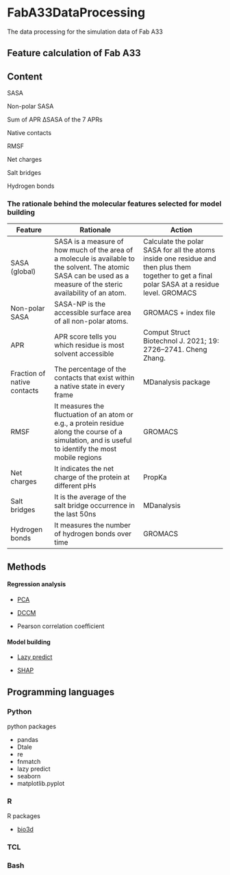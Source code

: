 # FabA33DataProcessing

The data processing for the simulation data of Fab A33



## Feature calculation of Fab A33

## Content

SASA

Non-polar SASA

Sum of APR ΔSASA of the 7 APRs 

Native contacts

RMSF

Net charges

Salt bridges

Hydrogen bonds



### The rationale behind the molecular features selected for model building


| Feature                     | Rationale                                                                                                                                                            | Action                                                                                                                                          |
|-----------------------------|----------------------------------------------------------------------------------------------------------------------------------------------------------------------|-------------------------------------------------------------------------------------------------------------------------------------------------|
| SASA (global)               | SASA is a measure of how much of the area of a molecule is available to the solvent. The atomic SASA can be used as a measure of the steric availability of an atom. | Calculate the polar SASA for all the atoms inside one residue and then plus them together to get a final polar SASA at a residue level. GROMACS |
| Non-polar SASA              | SASA-NP is the accessible surface area of all non-polar atoms.                                                                                                       | GROMACS + index file                                                                                                                            |
| APR                         | APR score tells you which residue is most solvent accessible                                                                                                         | Comput Struct Biotechnol J. 2021; 19: 2726–2741. Cheng Zhang.                                                                                   |
| Fraction of native contacts | The percentage of the contacts that exist within a native state in every frame                                                                                       | MDanalysis package                                                                                                                              |
| RMSF                        | It measures the fluctuation of an atom or e.g., a protein residue along the course of a simulation, and is useful to identify the most mobile regions                | GROMACS                                                                                                                                         |
| Net charges                 | It indicates the net charge of the protein at different pHs                                                                                                          | PropKa                                                                                                                                          |
| Salt bridges                | It is the average of the salt bridge occurrence in the last 50ns                                                                                                     | MDanalysis                                                                                                                                      |
| Hydrogen bonds              | It measures the number of hydrogen bonds over time                                                                                                                   | GROMACS                                                                                                                                         |


## Methods

#### Regression analysis

* [PCA](http://thegrantlab.org/bio3d/reference/pca.xyz.html)

* [DCCM](http://thegrantlab.org/bio3d/reference/dccm.html)

* Pearson correlation coefficient


#### Model building

* [Lazy predict](https://github.com/shankarpandala/lazypredict)

* [SHAP](https://shap.readthedocs.io/en/latest/)



## Programming languages
### Python
python packages
* pandas
* Dtale
* re
* fnmatch
* lazy predict
* seaborn
* matplotlib.pyplot
  

### R
R packages
* [bio3d](http://thegrantlab.org/bio3d/)

### TCL

### Bash

